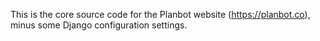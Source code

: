 This is the core source code for the Planbot website (<https://planbot.co>), minus some Django configuration settings.
